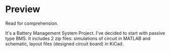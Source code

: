 # Preview
Read for comprehension.

It's a Battery Management System Project. I've decided to start with passive type BMS. 
It includes 2 zip files: simulations of circuit in MATLAB and schematic, layout files (designed circuit board) in KiCad.
